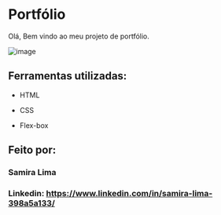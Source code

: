 # Portfólio

Olá, Bem vindo ao meu projeto de portfólio.

![image](https://https://portifolio-drab-rho.vercel.app/index.html.png)

## Ferramentas utilizadas:

* HTML

* CSS

* Flex-box

## Feito por:

### Samira Lima

### Linkedin: https://www.linkedin.com/in/samira-lima-398a5a133/



